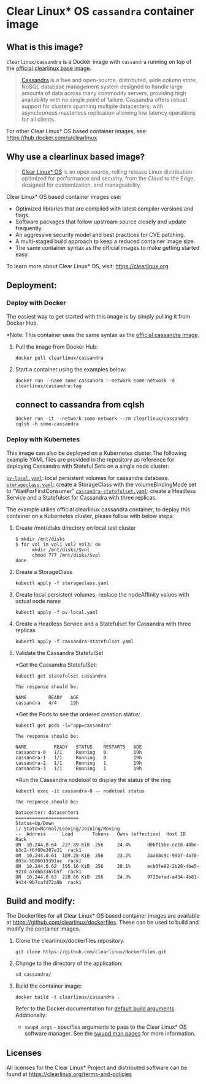 # Clear Linux* OS `cassandra` container image

<!-- Required -->
## What is this image?

`clearlinux/cassandra` is a Docker image with `cassandra` running on top of the
[official clearlinux base image](https://hub.docker.com/_/clearlinux). 

<!-- application introduction -->
> [Cassandra](http://cassandra.apache.org/) is a free and open-source, distributed, 
> wide column store, NoSQL database management system designed to handle large amounts 
> of data across many commodity servers, providing high availability with no single 
> point of failure. Cassandra offers robust support for clusters spanning multiple 
> datacenters, with asynchronous masterless replication allowing low latency operations 
> for all clients.  

For other Clear Linux* OS
based container images, see: https://hub.docker.com/u/clearlinux

## Why use a clearlinux based image?

<!-- CL introduction -->
> [Clear Linux* OS](https://clearlinux.org/) is an open source, rolling release
> Linux distribution optimized for performance and security, from the Cloud to
> the Edge, designed for customization, and manageability.

Clear Linux* OS based container images use:
* Optimized libraries that are compiled with latest compiler versions and
  flags.
* Software packages that follow upstream source closely and update frequently.
* An aggressive security model and best practices for CVE patching.
* A multi-staged build approach to keep a reduced container image size.
* The same container syntax as the official images to make getting started
  easy. 

To learn more about Clear Linux* OS, visit: https://clearlinux.org.

<!-- Required -->
## Deployment:

### Deploy with Docker
The easiest way to get started with this image is by simply pulling it from
Docker Hub. 

*Note: This container uses the same syntax as the [official cassandra image](https://hub.docker.com/_/cassandra).


1. Pull the image from Docker Hub: 
    ```
    docker pull clearlinux/cassandra
    ```

2. Start a container using the examples below:

    ```
    docker run --name some-cassandra --network some-network -d clearlinux/cassandra:tag
    ```
    
    connect to cassandra from cqlsh
    ---------------------
    ```
    docker run -it --network some-network --rm clearlinux/cassandra cqlsh -h some-cassandra
    ```

<!-- Optional -->
### Deploy with Kubernetes
This image can also be deployed on a Kubernetes cluster.The following example YAML files are provided 
in the repository as reference for deploying Cassandra with Stateful Sets on a single node cluster:

[`pv-local.yaml`](https://github.com/clearlinux/dockerfiles/blob/master/cassandra/pv-local.yaml): local persistent volumes for cassandra database.
[`storageclass.yaml`](https://github.com/clearlinux/dockerfiles/blob/master/cassandra/storageclass.yaml): create a StorageClass with the volumeBindingMode set to “WaitForFirstConsumer”
[`cassandra-statefulset.yaml`](https://github.com/clearlinux/dockerfiles/blob/master/cassandra/cassandra-statefulset.yaml): create a Headless Service and a Statefulset for Cassandra with three replicas.

The example utilies official clearlinux cassandra container, to deploy this container on a Kubernetes cluster,
please follow with below steps:

1. Create /mnt/disks directory on local test cluster
    ```
    $ mkdir /mnt/disks
    $ for vol in vol1 vol2 vol3; do
          mkdir /mnt/disks/$vol
          chmod 777 /mnt/disks/$vol
    done
    ```
2. Create a StorageClass
    ```
    kubectl apply -f storageclass.yaml
    ```
3. Create local persistent volumes, replace the nodeAffinity values with actual node name
    ```
    kubectl apply -f pv-local.yaml
    ```
4. Create a Headless Service and a Statefulset for Cassandra with three replicas
    ```
    kubectl apply -f cassandra-statefulset.yaml 
    ```
5. Validate the Cassandra StatefulSet
   
    *Get the Cassandra StatefulSet:
    ```
    kubectl get statefulset cassandra
    ```
    ```
    The response should be:

    NAME        READY   AGE
    cassandra   4/4     19h
    ```
    *Get the Pods to see the ordered creation status:
    ```
    kubectl get pods -l="app=cassandra"
    ```
    ```
    The response should be:

    NAME          READY   STATUS    RESTARTS   AGE
    cassandra-0   1/1     Running   0          19h
    cassandra-1   1/1     Running   0          19h
    cassandra-2   1/1     Running   1          19h
    cassandra-3   1/1     Running   1          19h
    ```
    *Run the Cassandra nodetool to display the status of the ring
    ```
    kubectl exec -it cassandra-0 -- nodetool status
    ```
    ```
    The response should be:

    Datacenter: datacenter1
    =======================
    Status=Up/Down
    |/ State=Normal/Leaving/Joining/Moving
    --  Address      Load       Tokens   Owns (effective)  Host ID  Rack
    UN  10.244.0.64  227.89 KiB  256     24.4%      d0bf15be-ce18-40be-b3c2-f6f80e307e31  rack1
    UN  10.244.0.61  189.28 KiB  256     23.2%      2aa68c9c-99b7-4a70-803a-5886019391ac  rack1
    UN  10.244.0.62  195.16 KiB  256     28.1%      ecb0fe92-2b28-4be5-921d-a7d6b3367b5f  rack1
    UN  10.244.0.63  228.66 KiB  256     24.3%      9720efad-a434-4b81-9434-9b7cafd72a9b  rack1
    ```

<!-- Required -->
## Build and modify:

The Dockerfiles for all Clear Linux* OS based container images are available at
https://github.com/clearlinux/dockerfiles. These can be used to build and
modify the container images.

1. Clone the clearlinux/dockerfiles repository.
    ```
    git clone https://github.com/clearlinux/dockerfiles.git
    ```

2. Change to the directory of the application:
    ```
    cd cassandra/
    ```

3. Build the container image:
    ```
    docker build -t clearlinux/cassandra .
    ```

   Refer to the Docker documentation for [default build arguments](https://docs.docker.com/engine/reference/builder/#arg).
   Additionally:
   
   - `swupd_args` - specifies arguments to pass to the Clear Linux* OS software
     manager. See the [swupd man pages](https://github.com/clearlinux/swupd-client/blob/master/docs/swupd.1.rst#options)
     for more information.

<!-- Required -->
## Licenses

All licenses for the Clear Linux* Project and distributed software can be found
at https://clearlinux.org/terms-and-policies
